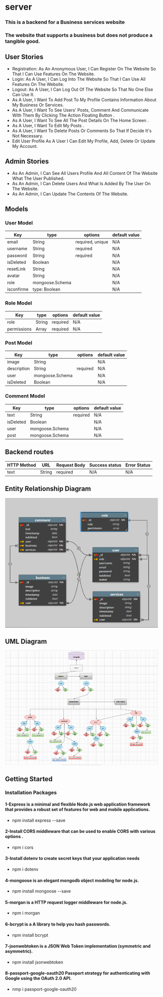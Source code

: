 # server
### This is a backend for a Business services website
### The website that supports a business but does not produce a tangible good.

## User Stories
- Registration: As An Anonymous User, I Can Register On The Website So That I Can Use Features On The Website.
- Login: As A User, I Can Log Into The Website So That I Can Use All Features On The Website.
- Logout: As A User, I Can Log Out Of The Website So That No One Else Can Use It.
- As A User, I Want To Add Post  To My Profile  Contains Information About My Business Or Services.
- As A User, I Want To  See Users' Posts, Comment And Communicate With Them By Clicking The Action Floating Button .
- As A User, I Want To See All The Post Details On The Home Screen .
- As A User, I Want To Edit My Posts .
- As A User, I Want To Delete Posts Or Comments So That If Decide It's Not Necessary.
- Edit User Profile As A User I Can Edit My Profile, Add, Delete Or Update My Account.
## Admin Stories
- As An Admin, I Can See All Users Profile And All Content Of The Website What The User Published.
- As An Admin,  I Can Delete Users And What Is Added By The User On The Website.
- As An Admin, I Can Update The Contents Of The Website.

## Models
### User Model

Key |type   |   options                              | default value
------------- | -----------  | ---------------------------           |----------------------
email         | String   |required, unique                      |N/A
username        |  String    |required                         |N/A
password        | String   |required                                            |N/A
isDeleted       | Boolean   |                     |N/A
resetLink       | String   |                    |N/A
avatar       |  String    |                       |N/A
role         | mongoose.Schema   |                 |N/A
isconfirme       | type: Boolean  |                 |N/A
### Role Model

Key |type   |   options                              | default value
------------- | -----------  | ---------------------------           |----------------------
 role        | String   |required                   |N/A
permissions      | Array    |required                         |N/A
###  Post Model

Key |type   |   options                              | default value
------------- | -----------  | ---------------------------           |----------------------
image      | String   |                   |N/A
description        |  String    |required                         |N/A
user      |  mongoose.Schema    |                                          |N/A
isDeleted       | Boolean   |                     |N/A

### Comment Model

Key |type   |   options                              | default value
------------- | -----------  | ---------------------------           |----------------------
text     | String   | required                    |N/A
isDeleted |  Boolean    |                       |N/A
user      |  mongoose.Schema    |                                          |N/A
post       | mongoose.Schema   |                     |N/A

## Backend routes
HTTP Method |URL   |   Request Body                           | Success status  | Error Status 
------------- | -----------  | ---------------------------           |----------------------  |----------------------
text     | String   | required                    |N/A             |N/A                   |N/A

##  Entity Relationship Diagram
![ ](https://github.com/MP-Project-Thoraya/server/blob/main/erd.png)

## UML Diagram
![ ](https://github.com/MP-Project-Thoraya/server/blob/main/Uml.png)


## Getting Started
### Installation Packages
#### 1-Express is a minimal and flexible Node.js web application framework that provides a robust set of features for web and mobile applications.
- npm install express --save
#### 2-Install CORS middleware that can be used to enable CORS with various options .
- npm i cors
#### 3-Install dotenv to create secret keys that your application needs 
- npm i dotenv
#### 4-mongoose is an elegant mongodb object modeling for node.js.
-  npm install mongoose --save
#### 5-morgan is a HTTP request logger middleware for node.js.
- npm i morgan
#### 6-bcrypt is a A library to help you hash passwords.
- npm install bcrypt
#### 7-jsonwebtoken is a JSON Web Token implementation (symmetric and asymmetric).
- npm install jsonwebtoken
#### 8-passport-google-oauth20 Passport strategy for authenticating with Google using the OAuth 2.0 API.
- nmp i passport-google-oauth20

